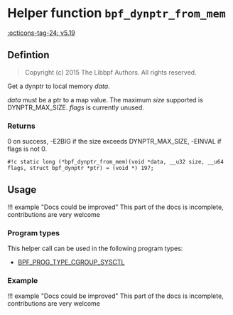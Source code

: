 # Helper function `bpf_dynptr_from_mem`

<!-- [FEATURE_TAG](bpf_dynptr_from_mem) -->
[:octicons-tag-24: v5.19](https://github.com/torvalds/linux/commit/263ae152e96253f40c2c276faad8629e096b3bad)
<!-- [/FEATURE_TAG] -->

## Defintion

> Copyright (c) 2015 The Libbpf Authors. All rights reserved.


<!-- [HELPER_FUNC_DEF] -->
Get a dynptr to local memory _data_.

_data_ must be a ptr to a map value. The maximum _size_ supported is DYNPTR_MAX_SIZE. _flags_ is currently unused.

### Returns

0 on success, -E2BIG if the size exceeds DYNPTR_MAX_SIZE, -EINVAL if flags is not 0.

`#!c static long (*bpf_dynptr_from_mem)(void *data, __u32 size, __u64 flags, struct bpf_dynptr *ptr) = (void *) 197;`
<!-- [/HELPER_FUNC_DEF] -->

## Usage

!!! example "Docs could be improved"
    This part of the docs is incomplete, contributions are very welcome

### Program types

This helper call can be used in the following program types:

<!-- DO NOT EDIT MANUALLY -->
<!-- [HELPER_FUNC_PROG_REF] -->
 * [BPF_PROG_TYPE_CGROUP_SYSCTL](../program-type/BPF_PROG_TYPE_CGROUP_SYSCTL.md)
<!-- [/HELPER_FUNC_PROG_REF] -->

### Example

!!! example "Docs could be improved"
    This part of the docs is incomplete, contributions are very welcome
